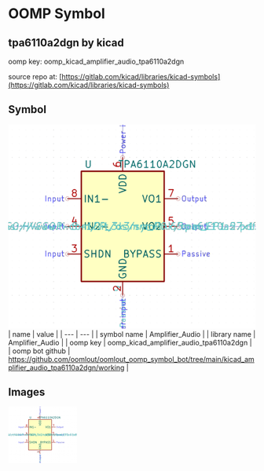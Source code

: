 # OOMP Symbol  
## tpa6110a2dgn  by kicad  
  
oomp key: oomp_kicad_amplifier_audio_tpa6110a2dgn  
  
source repo at: [https://gitlab.com/kicad/libraries/kicad-symbols](https://gitlab.com/kicad/libraries/kicad-symbols)  
## Symbol  
  
[![working.png](working_600.png)](working.png)  
| name | value | 
| --- | --- | 
| symbol name | Amplifier_Audio | 
| library name | Amplifier_Audio | 
| oomp key | oomp_kicad_amplifier_audio_tpa6110a2dgn | 
| oomp bot github | https://github.com/oomlout/oomlout_oomp_symbol_bot/tree/main/kicad_amplifier_audio_tpa6110a2dgn/working | 
## Images  
  
[![working.png](working_140.png)](working.png)  
